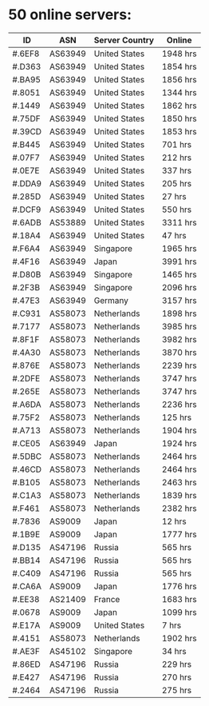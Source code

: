 # 50 online servers:

| ID | ASN | Server Country | Online |
| ------ | ------ | ------ | ------ |
| #.6EF8 | AS63949 | United States | 1948 hrs |
| #.D363 | AS63949 | United States | 1854 hrs |
| #.BA95 | AS63949 | United States | 1856 hrs |
| #.8051 | AS63949 | United States | 1344 hrs |
| #.1449 | AS63949 | United States | 1862 hrs |
| #.75DF | AS63949 | United States | 1850 hrs |
| #.39CD | AS63949 | United States | 1853 hrs |
| #.B445 | AS63949 | United States | 701 hrs |
| #.07F7 | AS63949 | United States | 212 hrs |
| #.0E7E | AS63949 | United States | 337 hrs |
| #.DDA9 | AS63949 | United States | 205 hrs |
| #.285D | AS63949 | United States | 27 hrs |
| #.DCF9 | AS63949 | United States | 550 hrs |
| #.6ADB | AS53889 | United States | 3311 hrs |
| #.18A4 | AS63949 | United States | 47 hrs |
| #.F6A4 | AS63949 | Singapore | 1965 hrs |
| #.4F16 | AS63949 | Japan | 3991 hrs |
| #.D80B | AS63949 | Singapore | 1465 hrs |
| #.2F3B | AS63949 | Singapore | 2096 hrs |
| #.47E3 | AS63949 | Germany | 3157 hrs |
| #.C931 | AS58073 | Netherlands | 1898 hrs |
| #.7177 | AS58073 | Netherlands | 3985 hrs |
| #.8F1F | AS58073 | Netherlands | 3982 hrs |
| #.4A30 | AS58073 | Netherlands | 3870 hrs |
| #.876E | AS58073 | Netherlands | 2239 hrs |
| #.2DFE | AS58073 | Netherlands | 3747 hrs |
| #.265E | AS58073 | Netherlands | 3747 hrs |
| #.A6DA | AS58073 | Netherlands | 2236 hrs |
| #.75F2 | AS58073 | Netherlands | 125 hrs |
| #.A713 | AS58073 | Netherlands | 1904 hrs |
| #.CE05 | AS63949 | Japan | 1924 hrs |
| #.5DBC | AS58073 | Netherlands | 2464 hrs |
| #.46CD | AS58073 | Netherlands | 2464 hrs |
| #.B105 | AS58073 | Netherlands | 2463 hrs |
| #.C1A3 | AS58073 | Netherlands | 1839 hrs |
| #.F461 | AS58073 | Netherlands | 2382 hrs |
| #.7836 | AS9009 | Japan | 12 hrs |
| #.1B9E | AS9009 | Japan | 1777 hrs |
| #.D135 | AS47196 | Russia | 565 hrs |
| #.BB14 | AS47196 | Russia | 565 hrs |
| #.C409 | AS47196 | Russia | 565 hrs |
| #.CA6A | AS9009 | Japan | 1776 hrs |
| #.EE38 | AS21409 | France | 1683 hrs |
| #.0678 | AS9009 | Japan | 1099 hrs |
| #.E17A | AS9009 | United States | 7 hrs |
| #.4151 | AS58073 | Netherlands | 1902 hrs |
| #.AE3F | AS45102 | Singapore | 34 hrs |
| #.86ED | AS47196 | Russia | 229 hrs |
| #.E427 | AS47196 | Russia | 270 hrs |
| #.2464 | AS47196 | Russia | 275 hrs |

